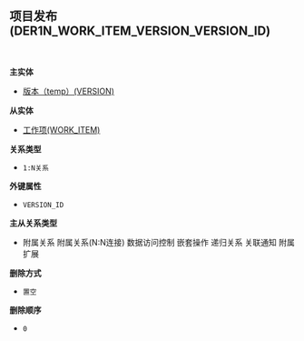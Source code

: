 ## 项目发布(DER1N_WORK_ITEM_VERSION_VERSION_ID) <!-- {docsify-ignore-all} -->



<br>
<p class="panel-title"><b>主实体</b></p>

* [版本（temp）(VERSION)](module/ProjMgmt/Version)

<p class="panel-title"><b>从实体</b></p>

* [工作项(WORK_ITEM)](module/ProjMgmt/Work_item)

<p class="panel-title"><b>关系类型</b></p>

* `1:N关系`

<p class="panel-title"><b>外键属性</b></p>

* `VERSION_ID`

<p class="panel-title"><b>主从关系类型</b></p>

* <i class="fa fa-square"/></i> 附属关系 <i class="fa fa-square"/></i> 附属关系(N:N连接) <i class="fa fa-square"/></i> 数据访问控制 <i class="fa fa-square"/></i> 嵌套操作 <i class="fa fa-square"/></i> 递归关系 <i class="fa fa-square"/></i> 关联通知 <i class="fa fa-square"/></i> 附属扩展

<p class="panel-title"><b>删除方式</b></p>

* `置空`

<p class="panel-title"><b>删除顺序</b></p>

* `0`
